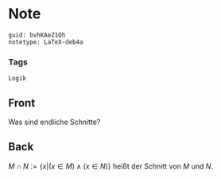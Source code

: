 # Note
```
guid: bvhKAeZ1Qh
notetype: LaTeX-deb4a
```

### Tags
```
Logik
```

## Front
Was sind endliche Schnitte?

## Back
$M \cap N:=\{x |(x \in M) \wedge(x \in N)\}$ heißt der Schnitt von $M$ und $N$.
